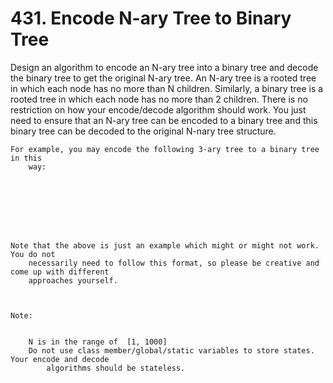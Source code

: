 # 431. Encode N-ary Tree to Binary Tree

Design an algorithm to encode an N-ary tree into a binary tree and decode the binary tree to
        get the original N-ary tree. An N-ary tree is a rooted tree in which each node has no more
        than N children. Similarly, a binary tree is a rooted tree in which each node has no more
        than 2 children. There is no restriction on how your encode/decode algorithm should work.
        You just need to ensure that an N-ary tree can be encoded to a binary tree and this binary
        tree can be decoded to the original N-nary tree structure.

    For example, you may encode the following 3-ary tree to a binary tree in this
        way:

     

    
        

     

    Note that the above is just an example which might or might not work. You do not
        necessarily need to follow this format, so please be creative and come up with different
        approaches yourself.

     

    Note:

    
        N is in the range of  [1, 1000]
        Do not use class member/global/static variables to store states. Your encode and decode
            algorithms should be stateless.